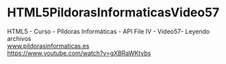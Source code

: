 # HTML5PildorasInformaticasVideo57
HTML5 - Curso - Píldoras Informáticas - API File IV -   Video57- Leyendo archivos
<br />
www.pildorasinformaticas.es
<br />
https://www.youtube.com/watch?v=gXBRaWKtybs
<br />
